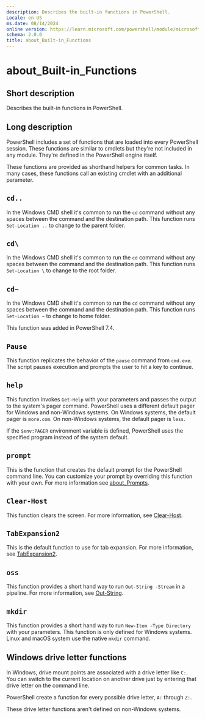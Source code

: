 ```yaml
---
description: Describes the built-in functions in PowerShell.
Locale: en-US
ms.date: 08/14/2024
online version: https://learn.microsoft.com/powershell/module/microsoft.powershell.core/about/about_built-in_functions?view=powershell-7.6&WT.mc_id=ps-gethelp
schema: 2.0.0
title: about_Built-in_Functions
---
```

# about_Built-in_Functions

## Short description

Describes the built-in functions in PowerShell.

## Long description

PowerShell includes a set of functions that are loaded into every PowerShell
session. These functions are similar to cmdlets but they're not included in any
module. They're defined in the PowerShell engine itself.

These functions are provided as shorthand helpers for common tasks. In many
cases, these functions call an existing cmdlet with an additional parameter.

## `cd..`

In the Windows CMD shell it's common to run the `cd` command without any spaces
between the command and the destination path. This function runs
`Set-Location ..` to change to the parent folder.

## `cd\`

In the Windows CMD shell it's common to run the `cd` command without any spaces
between the command and the destination path. This function runs
`Set-Location \` to change to the root folder.

## `cd~`

In the Windows CMD shell it's common to run the `cd` command without any spaces
between the command and the destination path. This function runs
`Set-Location ~` to change to home folder.

This function was added in PowerShell 7.4.

## `Pause`

This function replicates the behavior of the `pause` command from `cmd.exe`.
The script pauses execution and prompts the user to hit a key to continue.

## `help`

This function invokes `Get-Help` with your parameters and passes the output to
the system's pager command. PowerShell uses a different default pager for
Windows and non-Windows systems. On Windows systems, the default pager is
`more.com`. On non-Windows systems, the default pager is `less`.

If the `$env:PAGER` environment variable is defined, PowerShell uses the
specified program instead of the system default.

## `prompt`

This is the function that creates the default prompt for the PowerShell command
line. You can customize your prompt by overriding this function with your own.
For more information see [about_Prompts](about_Prompts.md).

## `Clear-Host`

This function clears the screen. For more information, see
[Clear-Host](xref:Microsoft.PowerShell.Core.Clear-Host).

## `TabExpansion2`

This is the default function to use for tab expansion. For more information,
see [TabExpansion2](xref:Microsoft.PowerShell.Core.TabExpansion2).

## `oss`

This function provides a short hand way to run `Out-String -Stream` in a
pipeline. For more information, see
[Out-String](xref:Microsoft.PowerShell.Utility.Out-String).

## `mkdir`

This function provides a short hand way to run `New-Item -Type Directory` with
your parameters. This function is only defined for Windows systems. Linux and
macOS system use the native `mkdir` command.

## Windows drive letter functions

In Windows, drive mount points are associated with a drive letter like `C:`.
You can switch to the current location on another drive just by entering that
drive letter on the command line.

PowerShell create a function for every possible drive letter, `A:` through
`Z:`.

These drive letter functions aren't defined on non-Windows systems.
